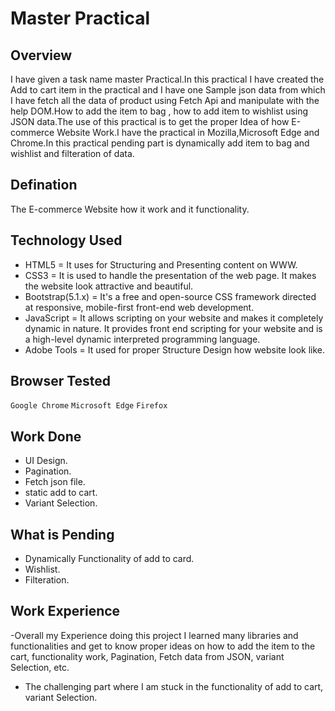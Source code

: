
# Master Practical

## Overview

I have given a task name master Practical.In this practical I have created the Add to cart item in the practical and I have one Sample json data from which I have fetch all the data of product using Fetch Api and manipulate with the help DOM.How to add the item to bag , how to add item to wishlist using JSON data.The use of this practical is to get the proper Idea of how E-commerce Website Work.I have the practical in Mozilla,Microsoft Edge and Chrome.In this practical pending part is dynamically add item to bag and wishlist and filteration of data.

## Defination
 The E-commerce Website how it work and it functionality.

 ## Technology Used
 - HTML5 =  It uses for Structuring and Presenting content on WWW.
- CSS3 = It is used to handle the presentation of the web page. It makes the website look attractive and beautiful.
- Bootstrap(5.1.x) = It's a free and open-source CSS framework directed at responsive, mobile-first front-end web development.
- JavaScript = It allows scripting on your website and makes it completely dynamic in nature. It provides front end scripting for your website and is a high-level dynamic interpreted programming language.
- Adobe Tools = It used for proper Structure Design how website look like.  
 ## Browser Tested 
  `Google Chrome`
 `Microsoft Edge`
 `Firefox`
 
  ## Work Done
 - UI Design.
 - Pagination.
 - Fetch json file.
 - static add to cart.
 - Variant Selection.

 ## What is Pending
- Dynamically Functionality of add to card.
- Wishlist.
- Filteration.

## Work Experience
-Overall my Experience doing this project I learned many libraries and functionalities and get to know proper ideas on how to add the item to the cart, functionality work, Pagination, Fetch data from JSON, variant Selection, etc.
- The challenging part where I am stuck in the functionality of add to cart, variant Selection.  


